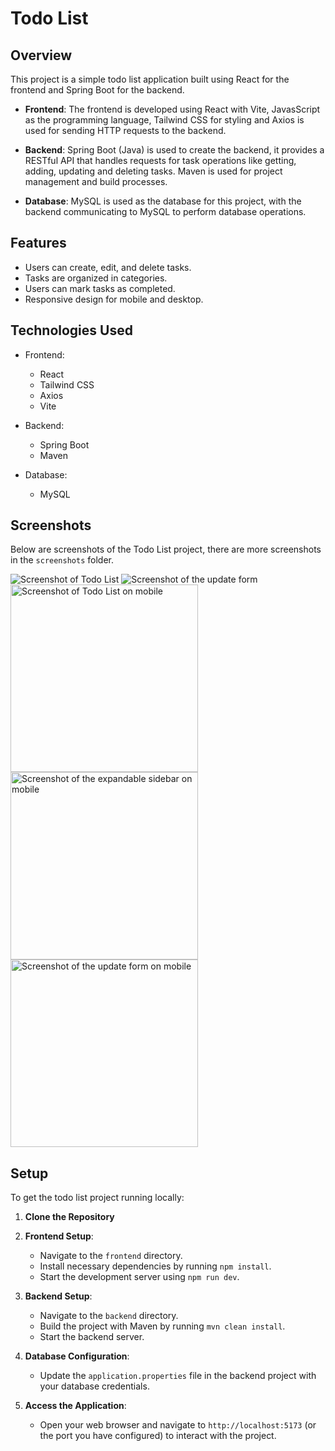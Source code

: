# Todo List

## Overview

This project is a simple todo list application built using React for the frontend and Spring Boot for the backend.

- **Frontend**: The frontend is developed using React with Vite, JavasScript as the programming language, Tailwind CSS for styling and Axios is used for sending HTTP requests to the backend.

- **Backend**: Spring Boot (Java) is used to create the backend, it provides a RESTful API that handles requests for task operations like getting, adding, updating and deleting tasks. Maven is used for project management and build processes.

- **Database**: MySQL is used as the database for this project, with the backend communicating to MySQL to perform database operations.

## Features

- Users can create, edit, and delete tasks.
- Tasks are organized in categories.
- Users can mark tasks as completed.
- Responsive design for mobile and desktop.

## Technologies Used

- Frontend:

  - React
  - Tailwind CSS
  - Axios
  - Vite

- Backend:

  - Spring Boot
  - Maven

- Database:
  - MySQL

## Screenshots

Below are screenshots of the Todo List project, there are more screenshots in the `screenshots` folder.

<img src="./screenshots/ss1.png" alt="Screenshot of Todo List" />
<img src="./screenshots/ss5.png" alt="Screenshot of the update form" />
<img src="./screenshots/ss3.png" width="300" alt="Screenshot of Todo List on mobile" />
<img src="./screenshots/ss4.png" width="300" alt="Screenshot of the expandable sidebar on mobile" />
<img src="./screenshots/ss7.png" width="300" alt="Screenshot of the update form on mobile" />

## Setup

To get the todo list project running locally:

1. **Clone the Repository**

2. **Frontend Setup**:

   - Navigate to the `frontend` directory.
   - Install necessary dependencies by running `npm install`.
   - Start the development server using `npm run dev`.

3. **Backend Setup**:

   - Navigate to the `backend` directory.
   - Build the project with Maven by running `mvn clean install`.
   - Start the backend server.

4. **Database Configuration**:

   - Update the `application.properties` file in the backend project with your database credentials.

5. **Access the Application**:
   - Open your web browser and navigate to `http://localhost:5173` (or the port you have configured) to interact with the project.
